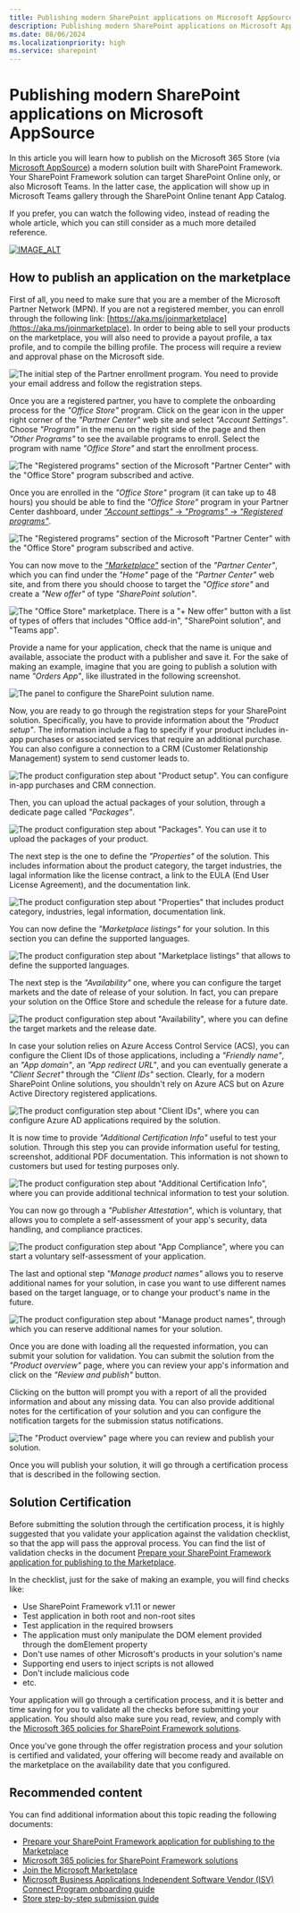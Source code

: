 ```yaml
---
title: Publishing modern SharePoint applications on Microsoft AppSource
description: Publishing modern SharePoint applications on Microsoft AppSource
ms.date: 08/06/2024
ms.localizationpriority: high
ms.service: sharepoint
---
```


# Publishing modern SharePoint applications on Microsoft AppSource

In this article you will learn how to publish on the Microsoft 365 Store (via [Microsoft AppSource](https://appsource.microsoft.com/)) a modern solution built with SharePoint Framework. Your SharePoint Framework solution can target SharePoint Online only, or also Microsoft Teams. In the latter case, the application will show up in Microsoft Teams gallery through the SharePoint Online tenant App Catalog.

If you prefer, you can watch the following video, instead of reading the whole article, which you can still consider as a much more detailed reference.

[![IMAGE_ALT](https://img.youtube.com/vi/_z-q787tGrQ/0.jpg)](https://youtu.be/_z-q787tGrQ)

## How to publish an application on the marketplace

First of all, you need to make sure that you are a member of the Microsoft Partner Network (MPN). If you are not a registered member, you can enroll through the following link: [https://aka.ms/joinmarketplace](https://aka.ms/joinmarketplace). In order to being able to sell your products on the marketplace, you will also need to provide a payout profile, a tax profile, and to compile the billing profile. The process will require a review and approval phase on the Microsoft side.

![The initial step of the Partner enrollment program. You need to provide your email address and follow the registration steps.](../images/add-in-transform/publishing-modern-sharepoint-apps-on-appsource/publishing-modern-sharepoint-apps-on-appsource-partner-center-01.png)

Once you are a registered partner, you have to complete the onboarding process for the *"Office Store"* program. Click on the gear icon in the upper right corner of the *"Partner Center"* web site and select *"Account Settings"*. Choose *"Program"* in the menu on the right side of the page and then *"Other Programs"* to see the available programs to enroll. Select the program with name *"Office Store"* and start the enrollment process.

![The *"Registered programs"* section of the Microsoft *"Partner Center"* with the *"Office Store"* program subscribed and active.](../images/add-in-transform/publishing-modern-sharepoint-apps-on-appsource/publishing-modern-sharepoint-apps-on-appsource-partner-center-02.png)

Once you are enrolled in the *"Office Store"* program (it can take up to 48 hours) you should be able to find the *"Office Store"* program in your Partner Center dashboard, under [*"Account settings"* -> *"Programs"* -> *"Registered programs"*](https://partner.microsoft.com/en-us/dashboard/account/v3/settings/programs).

![The *"Registered programs"* section of the Microsoft *"Partner Center"* with the *"Office Store"* program subscribed and active.](../images/add-in-transform/publishing-modern-sharepoint-apps-on-appsource/publishing-modern-sharepoint-apps-on-appsource-partner-center-03.png)

You can now move to the [*"Marketplace"*](https://partner.microsoft.com/en-us/dashboard/marketplace-offers/overview) section of the *"Partner Center"*, which you can find under the *"Home"* page of the *"Partner Center"* web site, and from there you should choose to target the *"Office store"* and create a *"New offer"* of type *"SharePoint solution"*.

![The *"Office Store"* marketplace. There is a *"+ New offer"* button with a list of types of offers that includes "Office add-in", "SharePoint solution", and "Teams app".](../images/add-in-transform/publishing-modern-sharepoint-apps-on-appsource/publishing-modern-sharepoint-apps-on-appsource-partner-center-04.png)

Provide a name for your application, check that the name is unique and available, associate the product with a publisher and save it. For the sake of making an example, imagine that you are going to publish a solution with name *"Orders App"*, like illustrated in the following screenshot.

![The panel to configure the SharePoint sulution name.](../images/add-in-transform/publishing-modern-sharepoint-apps-on-appsource/Publishing-modern-SharePoint-apps-on-AppSource-Partner-Center-05.png)

Now, you are ready to go through the registration steps for your SharePoint solution. Specifically, you have to provide information about the *"Product setup"*. The information include a flag to specify if your product includes in-app purchases or associated services that require an additional purchase. You can also configure a connection to a CRM (Customer Relationship Management) system to send customer leads to.

![The product configuration step about *"Product setup"*. You can configure in-app purchases and CRM connection.](../images/add-in-transform/publishing-modern-sharepoint-apps-on-appsource/publishing-modern-sharepoint-apps-on-appsource-partner-center-06.png)

Then, you can upload the actual packages of your solution, through a dedicate page called *"Packages"*.

![The product configuration step about *"Packages"*. You can use it to upload the packages of your product.](../images/add-in-transform/publishing-modern-sharepoint-apps-on-appsource/publishing-modern-sharepoint-apps-on-appsource-partner-center-07.png)

The next step is the one to define the *"Properties"* of the solution. This includes information about the product category, the target industries, the lagal information like the license contract, a link to the EULA (End User License Agreement), and the documentation link.

![The product configuration step about *"Properties"* that includes product category, industries, legal information, documentation link.](../images/add-in-transform/publishing-modern-sharepoint-apps-on-appsource/publishing-modern-sharepoint-apps-on-appsource-partner-center-08.png)

You can now define the *"Marketplace listings"* for your solution. In this section you can define the supported languages.

![The product configuration step about *"Marketplace listings"* that allows to define the supported languages.](../images/add-in-transform/publishing-modern-sharepoint-apps-on-appsource/publishing-modern-sharepoint-apps-on-appsource-partner-center-09.png)

The next step is the *"Availability"* one, where you can configure the target markets and the date of release of your solution. In fact, you can prepare your solution on the Office Store and schedule the release for a future date.

![The product configuration step about *"Availability"*, where you can define the target markets and the release date.](../images/add-in-transform/publishing-modern-sharepoint-apps-on-appsource/publishing-modern-sharepoint-apps-on-appsource-partner-center-10.png)

In case your solution relies on Azure Access Control Service (ACS), you can configure the Client IDs of those applications, including a *"Friendly name"*, an *"App domain"*, an *"App redirect URL"*, and you can eventually generate a *"Client Secret"* through the *"Client IDs"* section. Clearly, for a modern SharePoint Online solutions, you shouldn't rely on Azure ACS but on Azure Active Directory registered applications.

![The product configuration step about *"Client IDs"*, where you can configure Azure AD applications required by the solution.](../images/add-in-transform/publishing-modern-sharepoint-apps-on-appsource/publishing-modern-sharepoint-apps-on-appsource-partner-center-11.png)

It is now time to provide *"Additional Certification Info"* useful to test your solution. Through this step you can provide information useful for testing, screenshot, additional PDF documentation. This information is not shown to customers but used for testing purposes only. 

![The product configuration step about *"Additional Certification Info"*, where you can provide additional technical information to test your solution.](../images/add-in-transform/publishing-modern-sharepoint-apps-on-appsource/publishing-modern-sharepoint-apps-on-appsource-partner-center-12.png)

You can now go through a *"Publisher Attestation"*, which is voluntary, that allows you to complete a self-assessment of your app's security, data handling, and compliance practices.

![The product configuration step about *"App Compliance"*, where you can start a voluntary self-assessment of your application.](../images/add-in-transform/publishing-modern-sharepoint-apps-on-appsource/publishing-modern-sharepoint-apps-on-appsource-partner-center-13.png)

The last and optional step *"Manage product names"* allows you to reserve additional names for your solution, in case you want to use different names based on the target language, or to change your product's name in the future.

![The product configuration step about *"Manage product names"*, through which you can reserve additional names for your solution.](../images/add-in-transform/publishing-modern-sharepoint-apps-on-appsource/publishing-modern-sharepoint-apps-on-appsource-partner-center-14.png)

Once you are done with loading all the requested information, you can submit your solution for validation. You can submit the solution from the *"Product overview"* page, where you can review your app's information and click on the *"Review and publish"* button. 

Clicking on the button will prompt you with a report of all the provided information and about any missing data. You can also provide additional notes for the certification of your solution and you can configure the notification targets for the submission status notifications. 

![The *"Product overview"* page where you can review and publish your solution.](../images/add-in-transform/publishing-modern-sharepoint-apps-on-appsource/publishing-modern-sharepoint-apps-on-appsource-partner-center-15.png)

Once you will publish your solution, it will go through a certification process that is described in the following section.

## Solution Certification

Before submitting the solution through the certification process, it is highly suggested that you validate your application against the validation checklist, so that the app will pass the approval process. You can find the list of validation checks in the document [Prepare your SharePoint Framework application for publishing to the Marketplace](../spfx/publish-to-marketplace-checklist.md).

In the checklist, just for the sake of making an example, you will find checks like:

- Use SharePoint Framework v1.11 or newer
- Test application in both root and non-root sites
- Test application in the required browsers
- The application must only manipulate the DOM element provided through the domElement property
- Don't use names of other Microsoft's products in your solution's name
- Supporting end users to inject scripts is not allowed
- Don't include malicious code
- etc.

Your application will go through a certification process, and it is better and time saving for you to validate all the checks before submitting your application. You should also make sure you read, review, and comply with the [Microsoft 365 policies for SharePoint Framework solutions](https://learn.microsoft.com/en-us/legal/marketplace/certification-policies#1170-sharepoint-framework-solutions).

Once you've gone through the offer registration process and your solution is certified and validated, your offering will become ready and available on the marketplace on the availability date that you configured.

## Recommended content

You can find additional information about this topic reading the following documents:

* [Prepare your SharePoint Framework application for publishing to the Marketplace](../spfx/publish-to-marketplace-checklist.md)
* [Microsoft 365 policies for SharePoint Framework solutions](https://learn.microsoft.com/en-us/legal/marketplace/certification-policies#1170-sharepoint-framework-solutions)
* [Join the Microsoft Marketplace](https://aka.ms/joinmarketplace)
* [Microsoft Business Applications Independent Software Vendor (ISV) Connect Program onboarding guide](https://learn.microsoft.com/en-us/azure/marketplace/business-applications-isv-program)
* [Store step-by-step submission guide](https://learn.microsoft.com/en-us/azure/marketplace/add-in-submission-guide)
